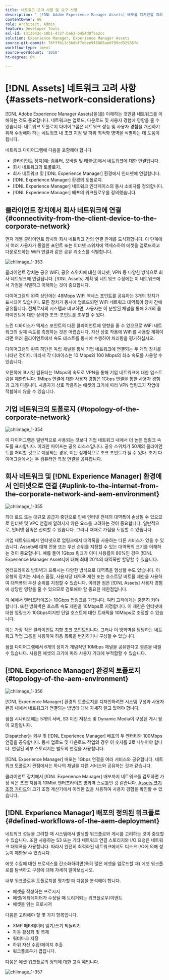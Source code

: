 ```yaml
---
title: 네트워크 고려 사항 및 요구 사항
description: ' [!DNL Adobe Experience Manager Assets] 배포를 디자인할 때의 네트워크 고려 사항에 대해 설명합니다.'
contentOwner: AG
role: Architect, Admin
feature: Developer Tools
exl-id: 1313842c-18b1-4727-ba63-b454d0f5a2cc
solution: Experience Manager, Experience Manager Assets
source-git-commit: 76fffb11c56dbf7ebee9f6805ae0799cd32985fe
workflow-type: tm+mt
source-wordcount: '1010'
ht-degree: 0%

---
```


# [!DNL Assets] 네트워크 고려 사항 {#assets-network-considerations}

[!DNL Adobe Experience Manager Assets]을(를) 이해하는 것만큼 네트워크를 이해하는 것도 중요합니다. 네트워크는 업로드, 다운로드 및 사용자 경험에 영향을 줄 수 있습니다. 네트워크 토폴로지 다이어그램은 네트워크 성능 및 사용자 경험을 개선하기 위해 수정해야 하는 네트워크 내 초크 지점 및 하위 최적화 영역을 식별하는 데 도움이 됩니다.

네트워크 다이어그램에 다음을 포함해야 합니다.

* 클라이언트 장치(예: 컴퓨터, 모바일 및 태블릿)에서 네트워크에 대한 연결입니다.
* 회사 네트워크의 토폴로지.
* 회사 네트워크 및 [!DNL Experience Manager] 환경에서 인터넷에 연결합니다.
* [!DNL Experience Manager] 환경의 토폴로지.
* [!DNL Experience Manager] 네트워크 인터페이스의 동시 소비자를 정의합니다.
* [!DNL Experience Manager] 배포의 워크플로우를 정의했습니다.

## 클라이언트 장치에서 회사 네트워크에 연결 {#connectivity-from-the-client-device-to-the-corporate-network}

먼저 개별 클라이언트 장치와 회사 네트워크 간의 연결 관계를 도식화합니다. 이 단계에서 여러 사용자가 동일한 포인트 또는 이더넷 스위치에 액세스하여 에셋을 업로드하고 다운로드하는 WiFi 연결과 같은 공유 리소스를 식별합니다.

![chlimage_1-353](assets/chlimage_1-353.png)

클라이언트 장치는 공유 WiFi, 공유 스위치에 대한 이더넷, VPN 등 다양한 방식으로 회사 네트워크에 연결됩니다. [!DNL Assets] 계획 및 네트워크 수정에는 이 네트워크에서 가점을 식별하고 이해하는 것이 중요합니다.

다이어그램의 왼쪽 상단에는 48Mbps WiFi 액세스 포인트를 공유하는 3개의 장치가 표시되어 있습니다. 모든 장치가 동시에 업로드되면 WiFi 네트워크 대역폭이 장치 간에 공유됩니다. 전체로서의 시스템과 비교하면, 사용자는 이 분할된 채널을 통해 3개의 클라이언트에 대한 상이한 초크-포인트를 조우할 수 있다.

느린 디바이스가 액세스 포인트의 다른 클라이언트에 영향을 줄 수 있으므로 WiFi 네트워크의 실제 속도를 측정하는 것은 어렵습니다. 자산 상호 작용에 WiFi를 사용할 계획이라면 여러 클라이언트에서 속도 테스트를 동시에 수행하여 처리량을 평가하십시오.

다이어그램의 왼쪽 하단은 독립 채널을 통해 기업 네트워크에 연결되는 두 개의 장치를 나타낸 것이다. 따라서 각 디바이스는 10 Mbps와 100 Mbps의 최소 속도를 사용할 수 있습니다.

오른쪽에 표시된 컴퓨터는 1Mbps의 속도로 VPN을 통해 기업 네트워크에 대한 업스트림을 제한합니다. 1Mbps 연결에 대한 사용자 경험은 1Gbps 연결을 통한 사용자 경험과 크게 다릅니다. 사용자가 상호 작용하는 에셋의 크기에 따라 VPN 업링크가 작업에 적합하지 않을 수 있습니다.

## 기업 네트워크의 토폴로지 {#topology-of-the-corporate-network}

![chlimage_1-354](assets/chlimage_1-354.png)

이 다이어그램은 일반적으로 사용되는 것보다 기업 네트워크 내에서 더 높은 업링크 속도를 표시합니다. 이러한 파이프는 공유 리소스입니다. 공유 스위치가 50개의 클라이언트를 처리할 것으로 예상되는 경우, 이는 잠재적으로 초크 포인트가 될 수 있다. 초기 다이어그램에서는 두 컴퓨터만 특정 연결을 공유합니다.

## 회사 네트워크 및 [!DNL Experience Manager] 환경에서 인터넷으로 연결 {#uplink-to-the-internet-from-the-corporate-network-and-aem-environment}

![chlimage_1-355](assets/chlimage_1-355.png)

최대 로드 또는 대규모 공급자 중단으로 인해 인터넷 전체의 대역폭이 손상될 수 있으므로 인터넷 및 VPC 연결에 알려지지 않은 요소를 고려하는 것이 중요합니다. 일반적으로, 인터넷 접속은 신뢰할 수 있습니다. 그러나 때때로 가점을 도입할 수 있습니다.

기업 네트워크에서 인터넷으로 업링크에서 대역폭을 사용하는 다른 서비스가 있을 수 있습니다. Assets에 대해 전용 또는 우선 순위를 지정할 수 있는 대역폭의 크기를 이해하는 것이 중요합니다. 예를 들어 1Gbps 링크가 이미 사용률이 80%인 경우 [!DNL Experience Manager Assets]에 대해 최대 20%의 대역폭만 할당할 수 있습니다.

엔터프라이즈 방화벽과 프록시는 다양한 방식으로 대역폭을 형성할 수도 있습니다. 이 유형의 장치는 서비스 품질, 사용자당 대역폭 제한 또는 호스트당 비트율 제한을 사용하여 대역폭의 우선 순위를 지정할 수 있습니다. 이러한 점은 [!DNL Assets] 사용자 경험에 상당한 영향을 줄 수 있으므로 검토해야 할 중요한 제한점입니다.

이 예에서 엔터프라이즈는 10Gbps 업링크를 가집니다. 여러 고객에게는 충분히 커야 합니다. 또한 방화벽은 호스트 속도 제한을 10Mbps로 지정합니다. 이 제한은 인터넷에 대한 업링크가 10Gbps이지만 단일 호스트에 대한 트래픽을 10Mbps로 조정할 수 있습니다.

이는 가장 작은 클라이언트 지향 초크 포인트입니다. 그러나 이 방화벽을 담당하는 네트워크 작업 그룹을 사용하여 허용 목록을 변경하거나 구성할 수 있습니다.

샘플 다이어그램에서 6개의 장치가 개념적인 10Mbps 채널을 공유한다고 결론을 내릴 수 있습니다. 사용된 에셋의 크기에 따라 사용자 기대에 부적합할 수 있습니다.

## [!DNL Experience Manager] 환경의 토폴로지 {#topology-of-the-aem-environment}

![chlimage_1-356](assets/chlimage_1-356.png)

[!DNL Experience Manager] 환경의 토폴로지를 디자인하려면 시스템 구성과 사용자 환경 내에서 네트워크가 연결되는 방법에 대해 자세히 알고 있어야 합니다.

샘플 시나리오에는 5개의 서버, S3 이진 저장소 및 Dynamic Media이 구성된 게시 팜이 포함됩니다.

Dispatcher는 외부 및 [!DNL Experience Manager] 배포의 두 엔터티와 100Mbps 연결을 공유합니다. 동시 업로드 및 다운로드 작업의 경우 이 숫자를 2로 나누어야 합니다. 연결된 외부 스토리지는 별도의 연결을 사용합니다.

[!DNL Experience Manager] 배포는 1Gbps 연결을 여러 서비스와 공유합니다. 네트워크 토폴로지 관점에서는 하나의 채널을 다른 서비스와 공유하는 것과 같습니다.

클라이언트 장치에서 [!DNL Experience Manager] 배포까지 네트워크를 검토하면 가장 작은 초크 지점이 10Mbit 엔터프라이즈 방화벽 스로틀인 것 같습니다. [Assets 크기 조정 가이드](assets-sizing-guide.md)의 크기 조정 계산기에서 이러한 값을 사용하여 사용자 경험을 확인할 수 있습니다.

## [!DNL Experience Manager] 배포의 정의된 워크플로 {#defined-workflows-of-the-aem-deployment}

네트워크 성능을 고려할 때 시스템에서 발생할 워크플로와 게시를 고려하는 것이 중요할 수 있습니다. 또한 사용하는 S3 또는 기타 네트워크 연결 스토리지와 I/O 요청은 네트워크 대역폭을 사용합니다. 따라서 완전히 최적화된 네트워크에서도 디스크 I/O에 의해 성능이 제한될 수 있습니다.

에셋 수집에 대한 프로세스를 간소화하려면(특히 많은 에셋을 업로드할 때) 에셋 워크플로를 탐색하고 구성에 대해 자세히 알아보십시오.

내부 워크플로우 토폴로지를 평가할 때 다음을 분석해야 합니다.

* 에셋을 작성하는 프로시저
* 에셋/메타데이터가 수정될 때 트리거되는 워크플로우/이벤트
* 에셋을 읽는 프로시저

다음은 고려해야 할 몇 가지 항목입니다.

* XMP 메타데이터 읽기/쓰기 되돌리기
* 자동 활성화 및 복제
* 워터마크 지정
* 하위 자산 수집/페이지 추출
* 워크플로우가 겹칩니다.

다음은 에셋 워크플로의 정의에 대한 고객 예입니다.

![chlimage_1-357](assets/chlimage_1-357.png)
